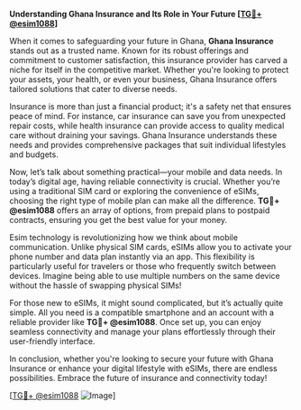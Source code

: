 **Understanding Ghana Insurance and Its Role in Your Future [[TG💪+ @esim1088](https://t.me/s/esim1088)]**

When it comes to safeguarding your future in Ghana, **Ghana Insurance** stands out as a trusted name. Known for its robust offerings and commitment to customer satisfaction, this insurance provider has carved a niche for itself in the competitive market. Whether you're looking to protect your assets, your health, or even your business, Ghana Insurance offers tailored solutions that cater to diverse needs.

Insurance is more than just a financial product; it's a safety net that ensures peace of mind. For instance, car insurance can save you from unexpected repair costs, while health insurance can provide access to quality medical care without draining your savings. Ghana Insurance understands these needs and provides comprehensive packages that suit individual lifestyles and budgets.

Now, let’s talk about something practical—your mobile and data needs. In today’s digital age, having reliable connectivity is crucial. Whether you’re using a traditional SIM card or exploring the convenience of eSIMs, choosing the right type of mobile plan can make all the difference. **TG💪+ @esim1088** offers an array of options, from prepaid plans to postpaid contracts, ensuring you get the best value for your money.

Esim technology is revolutionizing how we think about mobile communication. Unlike physical SIM cards, eSIMs allow you to activate your phone number and data plan instantly via an app. This flexibility is particularly useful for travelers or those who frequently switch between devices. Imagine being able to use multiple numbers on the same device without the hassle of swapping physical SIMs!

For those new to eSIMs, it might sound complicated, but it’s actually quite simple. All you need is a compatible smartphone and an account with a reliable provider like **TG💪+ @esim1088**. Once set up, you can enjoy seamless connectivity and manage your plans effortlessly through their user-friendly interface.

In conclusion, whether you're looking to secure your future with Ghana Insurance or enhance your digital lifestyle with eSIMs, there are endless possibilities. Embrace the future of insurance and connectivity today! 

[[TG💪+ @esim1088](https://t.me/s/esim1088) ![Image](https://i.postimg.cc/Y0z9fWf4/image.png)]